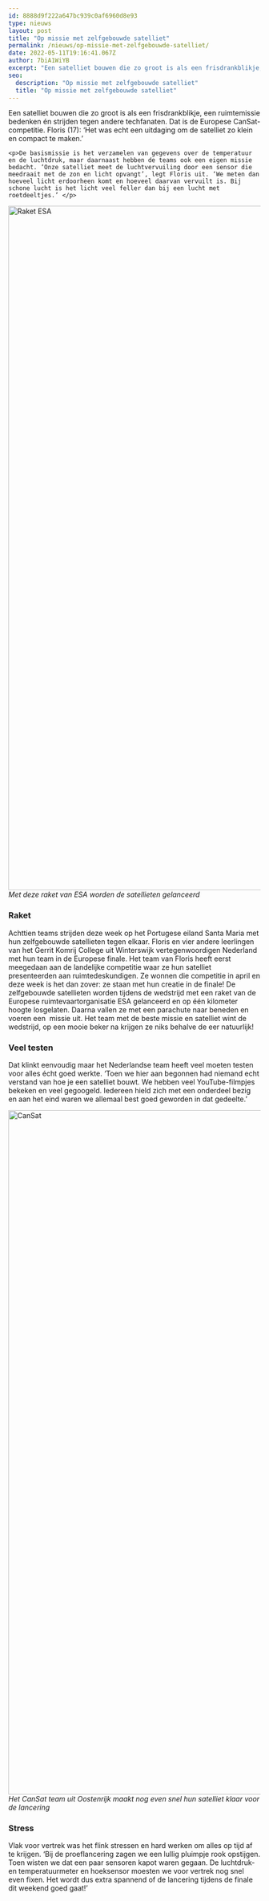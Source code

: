```yaml
---
id: 8888d9f222a647bc939c0af6960d8e93
type: nieuws
layout: post
title: "Op missie met zelfgebouwde satelliet"
permalink: /nieuws/op-missie-met-zelfgebouwde-satelliet/
date: 2022-05-11T19:16:41.067Z
author: 7biA1WiYB
excerpt: "Een satelliet bouwen die zo groot is als een frisdrankblikje, een ruimtemissie bedenken én strijden tegen andere techfanaten. Dat is de Europese CanSat-competitie. Floris (17): ‘Het was echt een uitdaging om de satelliet zo klein en compact te maken.’  "
seo:
  description: "Op missie met zelfgebouwde satelliet"
  title: "Op missie met zelfgebouwde satelliet"
---
```

Een satelliet bouwen die zo groot is als een frisdrankblikje, een ruimtemissie bedenken én strijden tegen andere techfanaten. Dat is de Europese CanSat-competitie. Floris (17): ‘Het was echt een uitdaging om de satelliet zo klein en compact te maken.’  

    <p>De basismissie is het verzamelen van gegevens over de temperatuur en de luchtdruk, maar daarnaast hebben de teams ook een eigen missie bedacht. ‘Onze satelliet meet de luchtvervuiling door een sensor die meedraait met de zon en licht opvangt’, legt Floris uit. ‘We meten dan hoeveel licht erdoorheen komt en hoeveel daarvan vervuilt is. Bij schone lucht is het licht veel feller dan bij een lucht met roetdeeltjes.’ </p>
<p><div class="media media-element-container media-default"><div id="file-533851" class="file file-image file-image-jpeg">

        
  
  <div class="content">
    <img alt="Raket ESA" title="Foto: Ars Electronica Center - Vanessa Graf" height="1365" width="2048" class="media-element file-default" data-delta="1" src="https://7dagen.netlify.app/sites/default/files/27079996157_0556c155a9_k.jpg">  </div>

  
</div>
</div><em>Met deze raket van ESA worden de satellieten gelanceerd</em>
<h3>Raket</h3>
<p>Achttien teams strijden deze week op het Portugese eiland Santa Maria met hun zelfgebouwde satellieten tegen elkaar. Floris en vier andere leerlingen van het Gerrit Komrij College uit Winterswijk vertegenwoordigen Nederland met hun team in de Europese finale. Het team van Floris heeft eerst meegedaan aan de landelijke competitie waar ze hun satelliet presenteerden aan ruimtedeskundigen. Ze wonnen die competitie in april en deze week is het dan zover: ze staan met hun creatie in de finale! De zelfgebouwde satellieten worden tijdens de wedstrijd met een raket van de Europese ruimtevaartorganisatie ESA gelanceerd en op één kilometer hoogte losgelaten. Daarna vallen ze met een parachute naar beneden en voeren een  missie uit. Het team met de beste missie en satelliet wint de wedstrijd, op een mooie beker na krijgen ze niks behalve de eer natuurlijk! </p>
<h3>Veel testen</h3>
<p>Dat klinkt eenvoudig maar het Nederlandse team heeft veel moeten testen voor alles écht goed werkte. ‘Toen we hier aan begonnen had niemand echt verstand van hoe je een satelliet bouwt. We hebben veel YouTube-filmpjes bekeken en veel gegoogeld. Iedereen hield zich met een onderdeel bezig en aan het eind waren we allemaal best goed geworden in dat gedeelte.’<div class="media media-element-container media-default"><div id="file-533852" class="file file-image file-image-jpeg">

        
  
  <div class="content">
    <img alt="CanSat " title="Foto: Flickr, Ars Electronica Center - Vanessa Graf" height="1365" width="2048" class="media-element file-default" data-delta="2" src="https://7dagen.netlify.app/sites/default/files/40142104960_64e53db063_k.jpg">  </div>

  
</div>
</div><em>Het CanSat team uit Oostenrijk maakt nog even snel hun satelliet klaar voor de lancering</em>
<h3>Stress</h3>
<p>Vlak voor vertrek was het flink stressen en hard werken om alles op tijd af te krijgen. ‘Bij de proeflancering zagen we een lullig pluimpje rook opstijgen. Toen wisten we dat een paar sensoren kapot waren gegaan. De luchtdruk-en temperatuurmeter en hoeksensor moesten we voor vertrek nog snel even fixen. Het wordt dus extra spannend of de lancering tijdens de finale dit weekend goed gaat!’ </p>  
